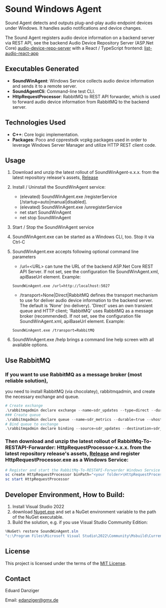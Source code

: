 # Sound Windows Agent

Sound Agent detects and outputs plug-and-play audio endpoint devices under Windows. It handles audio notifications and device changes.

The Sound Agent registers audio device information on a backend server via REST API,
see the backend Audio Device Repository Server (ASP.Net Core) [audio-device-repo-server](https://github.com/eduarddanziger/audio-device-repo-server/)
with a React / TypeScript frontend: [list-audio-react-app](https://github.com/eduarddanziger/list-audio-react-app/)

## Executables Generated
- **SoundWinAgent**: Windows Service collects audio device information and sends it to a remote server.
- **SoundAgentCli**: Command-line test CLI.
- **HttpRequestProcessor**: RabbitMQ to REST API forwarder, which is used to forward audio device information from RabbitMQ to the backend server.

## Technologies Used
- **C++**: Core logic implementation.
- **Packages**: Poco and cpprestsdk vcpkg packages used in order to leverage Windows Server Manager and utilize HTTP REST client code.

## Usage
1. Download and unzip the latest rollout of SoundWinAgent-x.x.x. from the latest repository release's assets, [Release](https://github.com/eduarddanziger/SoundWinAgent/releases/latest)
2. Install / Uninstall the SoundWinAgent service:
	- (elevated) SoundWinAgent.exe /registerService [/startup=auto|manual|disabled]. 
	- (elevated) SoundWinAgent.exe /unregisterService
	- net start SoundWinAgent
	- net stop SoundWinAgent
3. Start / Stop the SoundWinAgent service
4. SoundWinAgent.exe can be started as a Windows CLI, too. Stop it via Ctrl-C
5. SoundWinAgent.exe accepts following optional command line parameters
    - /url=\<URL\> can tune the URL of the backend ASP.Net Core REST API Server.
      If not set, see the configuration file SoundWinAgent.xml, apiBaseUrl element. Example:
	```
	SoundWinAgent.exe /url=http://localhost:5027
	```
    - /transport=None|Direct|RabbitMQ defines the transport mechanism to use for deliver
      audio device information to the backend server. The default is 'None' (no delivery).
	  'Direct' uses an own transient queue and HTTP client; 'RabbitMQ' uses RabbitMQ as a message broker (recommended).
	  If not set, see the configuration file SoundWinAgent.xml, apiBaseUrl element. Example:

	```
	SoundWinAgent.exe /transport=RabbitMQ
	```
6. SoundWinAgent.exe /help brings a command line help screen with all available options.

## Use RabbitMQ

### If you want to use RabbitMQ as a message broker (most reliable solution),
you need to install RabbitMQ (via chocolatey), rabbitmqadmin, and create the necessary exchange and queue.

```powershell
# Create exchange
.\rabbitmqadmin declare exchange --name=sdr_updates --type=direct --durable=true --vhost=/
### Create queue
.\rabbitmqadmin declare queue --name=sdr_metrics --durable=true --vhost=/
# Bind queue to exchange
.\rabbitmqadmin declare binding --source=sdr_updates --destination=sdr_metrics --destination-type=queue --routing-key=metrics-capture --vhost=/
```

### Then download and unzip the latest rollout of RabbitMq-To-RESTAPI-Forwarder: HttpRequestProcessor-x.x.x. from the latest repository release's assets, [Release](https://github.com/eduarddanziger/SoundWinAgent/releases/latest) and register HttpRequestProcessor.exe as a Windows Service:
```powershell
# Register and start the RabbitMq-To-RESTAPI-Forwarder Windows Service
sc create HttpRequestProcessor binPath="<your folder>\HttpRequestProcessor.exe" start=auto
sc start HttpRequestProcessor
```

## Developer Environment, How to Build:
1. Install Visual Studio 2022
2. download [Nuget.exe](https://dist.nuget.org/win-x86-commandline/latest/nuget.exe) and set a NuGet environment variable to the path of the NuGet executable.
3. Build the solution, e.g. if you use Visual Studio Community Edition:
```powershell
%NuGet% restore SoundWinAgent.sln
"c:\Program Files\Microsoft Visual Studio\2022\Community\Msbuild\Current\Bin\MSBuild.exe" SoundWinAgent.sln /p:Configuration=Release /target:Rebuild -restore
```

## License

This project is licensed under the terms of the [MIT License](LICENSE).

## Contact

Eduard Danziger

Email: [edanziger@gmx.de](mailto:edanziger@gmx.de)
